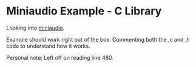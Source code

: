 # Miniaudio Example - C Library

Looking into [miniaudio](https://github.com/mackron/miniaudio).

Example should work right out of the box. Commenting both the .c and .h code to understand how it works. 

Personal note: Left off on reading line 480.